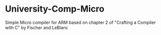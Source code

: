 # University-Comp-Micro
Simple Micro compiler for ARM based on chapter 2 of "Crafting a Compiler with C" by Fischer and LeBlanc
